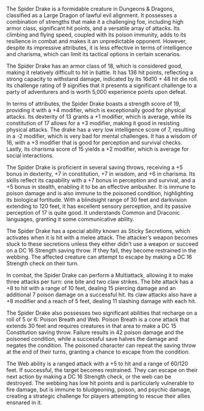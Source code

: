 The Spider Drake is a formidable creature in Dungeons & Dragons, classified as a Large Dragon of lawful evil alignment. It possesses a combination of strengths that make it a challenging foe, including high armor class, significant hit points, and a versatile array of attacks. Its climbing and flying speed, coupled with its poison immunity, adds to its resilience in combat and makes it an unpredictable opponent. However, despite its impressive attributes, it is less effective in terms of intelligence and charisma, which can limit its tactical options in certain scenarios. 

The Spider Drake has an armor class of 18, which is considered good, making it relatively difficult to hit in battle. It has 136 hit points, reflecting a strong capacity to withstand damage, indicated by its 16d10 + 48 hit die roll. Its challenge rating of 9 signifies that it presents a significant challenge to a party of adventurers and is worth 5,000 experience points upon defeat. 

In terms of attributes, the Spider Drake boasts a strength score of 19, providing it with a +4 modifier, which is exceptionally good for physical attacks. Its dexterity of 13 grants a +1 modifier, which is average, while its constitution of 17 allows for a +3 modifier, making it good in resisting physical attacks. The drake has a very low intelligence score of 7, resulting in a -2 modifier, which is very bad for mental challenges. It has a wisdom of 16, with a +3 modifier that is good for perception and survival checks. Lastly, its charisma score of 15 yields a +2 modifier, which is average for social interactions.

The Spider Drake is proficient in several saving throws, receiving a +5 bonus in dexterity, +7 in constitution, +7 in wisdom, and +6 in charisma. Its skills reflect its capability with a +7 bonus in perception and survival, and a +5 bonus in stealth, enabling it to be an effective ambusher. It is immune to poison damage and is also immune to the poisoned condition, highlighting its biological fortitude. With a blindsight range of 30 feet and darkvision extending to 120 feet, it has excellent sensory perception, and its passive perception of 17 is quite good. It understands Common and Draconic languages, granting it some communicative ability.

The Spider Drake has a special ability known as Sticky Secretions, which activates when it is hit with a melee attack. The attacker’s weapon becomes stuck to these secretions unless they either didn’t use a weapon or succeed on a DC 16 Strength saving throw. If they fail, they become restrained in the webbing. The affected creature can attempt to escape by making a DC 16 Strength check on their turn.

In combat, the Spider Drake can perform a Multiattack, allowing it to make three attacks per turn: one bite and two claw strikes. The bite attack has a +8 to hit with a range of 10 feet, dealing 15 piercing damage and an additional 7 poison damage on a successful hit. Its claw attacks also have a +8 modifier and a reach of 5 feet, dealing 11 slashing damage with each hit.

The Spider Drake also possesses two significant abilities that recharge on a roll of 5 or 6: Poison Breath and Web. Poison Breath is a cone attack that extends 30 feet and requires creatures in that area to make a DC 15 Constitution saving throw. Failure results in 42 poison damage and the poisoned condition, while a successful save halves the damage and negates the condition. The poisoned character can repeat the saving throw at the end of their turns, granting a chance to escape from the condition.

The Web ability is a ranged attack with a +5 to hit and a range of 60/120 feet. If successful, the target becomes restrained. They can escape on their next action by making a DC 16 Strength check, or the web can be destroyed. The webbing has low hit points and is particularly vulnerable to fire damage, but is immune to bludgeoning, poison, and psychic damage, creating a strategic challenge for players attempting to rescue their allies ensnared in it.